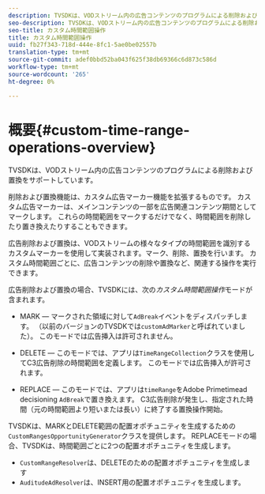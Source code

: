 ```yaml
---
description: TVSDKは、VODストリーム内の広告コンテンツのプログラムによる削除および置換をサポートしています。
seo-description: TVSDKは、VODストリーム内の広告コンテンツのプログラムによる削除および置換をサポートしています。
seo-title: カスタム時間範囲操作
title: カスタム時間範囲操作
uuid: fb27f343-718d-444e-8fc1-5ae0be02557b
translation-type: tm+mt
source-git-commit: adef0bbd52ba043f625f38db69366c6d873c586d
workflow-type: tm+mt
source-wordcount: '265'
ht-degree: 0%

---
```



# 概要{#custom-time-range-operations-overview}

TVSDKは、VODストリーム内の広告コンテンツのプログラムによる削除および置換をサポートしています。

削除および置換機能は、カスタム広告マーカー機能を拡張するものです。 カスタム広告マーカーは、メインコンテンツの一部を広告関連コンテンツ期間としてマークします。 これらの時間範囲をマークするだけでなく、時間範囲を削除したり置き換えたりすることもできます。

<!--<a id="section_D3FE668CAF764DCC912373D5410C932C"></a>-->

広告削除および置換は、VODストリームの様々なタイプの時間範囲を識別するカスタムマーカーを使用して実装されます。マーク、削除、置換を行います。 カスタム時間範囲ごとに、広告コンテンツの削除や置換など、関連する操作を実行できます。

広告削除および置換の場合、TVSDKには、次の&#x200B;*カスタム時間範囲操作*&#x200B;モードが含まれます。

* MARK — マークされた領域に対して`AdBreak`イベントをディスパッチします。 （以前のバージョンのTVSDKでは`customAdMarker`と呼ばれていました）。 このモードでは広告挿入は許可されません。

* DELETE — このモードでは、アプリは`TimeRangeCollection`クラスを使用してC3広告削除の時間範囲を定義します。 このモードでは広告挿入が許可されます。
* REPLACE — このモードでは、アプリは`timeRange`をAdobe Primetimead decisioning `AdBreak`で置き換えます。 C3広告削除が発生し、指定された時間（元の時間範囲より短いまたは長い）に終了する置換操作開始。

TVSDKは、MARKとDELETE範囲の配置オポチュニティを生成するための`CustomRangesOpportunityGenerator`クラスを提供します。 REPLACEモードの場合、TVSDKは、時間範囲ごとに2つの配置オポチュニティを生成します。

* `CustomRangeResolver`は、DELETEのための配置オポチュニティを生成します
* `AuditudeAdResolver`は、INSERT用の配置オポチュニティを生成します。